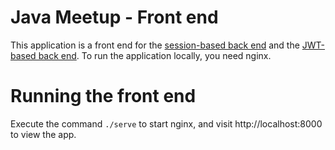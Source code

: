 # Java Meetup - Front end

This application is a front end for the [session-based back end](../back-end-session) and the [JWT-based back end](../back-end-jwt).
To run the application locally, you need nginx.

# Running the front end

Execute the command `./serve` to start nginx, and visit http://localhost:8000 to view the app.
